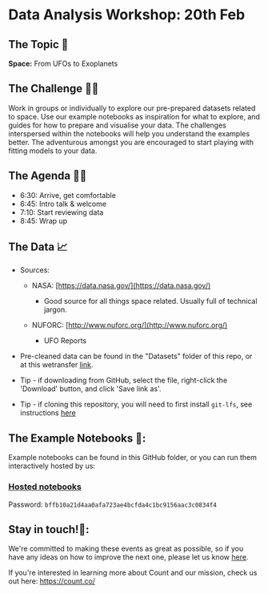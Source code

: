 # Data Analysis Workshop: 20th Feb

## The Topic 🚀
**Space:** From UFOs to Exoplanets

## The Challenge 👨‍💻

Work in groups or individually to explore our pre-prepared datasets related to space. Use our example notebooks as inspiration for what to explore, and guides for how to prepare and visualise your data. The challenges interspersed within the notebooks will help you understand the examples better. The adventurous amongst you are encouraged to start playing with fitting models to your data.

## The Agenda 👩‍🏫

- 6:30: Arrive, get comfortable
- 6:45: Intro talk & welcome
- 7:10: Start reviewing data
- 8:45: Wrap up

## The Data 📈

- Sources:
    - NASA: [https://data.nasa.gov/](https://data.nasa.gov/)
        - Good source for all things space related. Usually full of technical jargon.
        
    - NUFORC: [http://www.nuforc.org/](http://www.nuforc.org/)
        - UFO Reports
        
- Pre-cleaned data can be found in the "Datasets" folder of this repo, or at this wetransfer [link](https://wetransfer.com/downloads/403dfd857ea6d03fc984657b46c3017f20190220184446/c345dc1b8377581daea622a1e46bfbb720190220184446/03698e).
- Tip - if downloading from GitHub, select the file, right-click the 'Download' button, and click 'Save link as'.
- Tip - if cloning this repository, you will need to first install `git-lfs`, see instructions [here](https://help.github.com/articles/installing-git-large-file-storage/)

## The Example Notebooks 📔:

Example notebooks can be found in this GitHub folder, or you can run them interactively hosted by us:

### [Hosted notebooks](https://play.count.co/jupyter/tree/work/Space/Space%20Example%20Scripts)

Password: ```bffb10a21d4aa0afa723ae4bcfda4c1bc9156aac3c0834f4```

## Stay in touch!🤙:

We're committed to making these events as great as possible, so if you have any ideas on how to improve the next one, please let us know [here](https://www.meetup.com/London-Open-Data-Hackathons/events/258667500/).

If you're interested in learning more about Count and our mission, check us out here: https://count.co/
